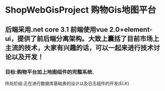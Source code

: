 # ShopWebGisProject 购物Gis地图平台  
## 后端采用.net core 3.1 前端使用vue 2.0+element-ui，提供了前后端分离架构。大致上囊括了目前市场上主流的技术，大家有兴趣的话，可以一起来进行技术讨论以及开发！			
### 目标:购物平台加上地图组件的完整系统.

所处阶段:正在进行数据库基础表的设计以及日志组件的开发(ELK) 

